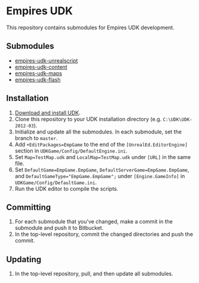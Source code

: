 # Empires UDK

This repository contains submodules for Empires UDK development.

## Submodules

* [empires-udk-unrealscript](https://bitbucket.org/jephir/empires-udk-unrealscript)
* [empires-udk-content](https://bitbucket.org/jephir/empires-udk-content)
* [empires-udk-maps](https://bitbucket.org/jephir/empires-udk-maps)
* [empires-udk-flash](https://bitbucket.org/jephir/empires-udk-flash)

## Installation

1. [Download and install UDK](http://udk.com/download).
2. Clone this repository to your UDK installation directory (e.g. `C:\UDK\UDK-2012-03`).
3. Initialize and update all the submodules. In each submodule, set the branch to `master`.
4. Add `+EditPackages=EmpGame` to the end of the `[UnrealEd.EditorEngine]` section in `UDKGame/Config/DefaultEngine.ini`.
5. Set `Map=TestMap.udk` and `LocalMap=TestMap.udk` under `[URL]` in the same file.
6. Set `DefaultGame=EmpGame.EmpGame`, `DefaultServerGame=EmpGame.EmpGame`, and `DefaultGameType="EmpGame.EmpGame";` under `[Engine.GameInfo]` in `UDKGame/Config/DefaultGame.ini`.
7. Run the UDK editor to compile the scripts.

## Committing

1. For each submodule that you've changed, make a commit in the submodule and push it to Bitbucket.
2. In the top-level repository, commit the changed directories and push the commit.

## Updating

1. In the top-level repository, pull, and then update all submodules.